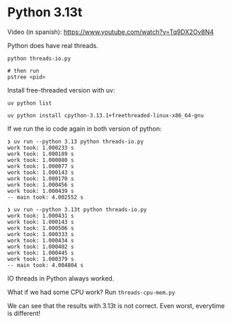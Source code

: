 # Python 3.13t

Video (in spanish): https://www.youtube.com/watch?v=Tq9DX2Ov8N4

Python does have real threads.

```
python threads-io.py

# then run
pstree <pid>
```

Install free-threaded version with uv:

```
uv python list

uv python install cpython-3.13.1+freethreaded-linux-x86_64-gnu
```

If we run the io code again in both version of python:

```
❯ uv run --python 3.13 python threads-io.py
work took: 1.000233 s
work took: 1.000189 s
work took: 1.000080 s
work took: 1.000077 s
work took: 1.000143 s
work took: 1.000170 s
work took: 1.000456 s
work took: 1.000439 s
-- main took: 4.002552 s

❯ uv run --python 3.13t python threads-io.py
work took: 1.000431 s
work took: 1.000143 s
work took: 1.000506 s
work took: 1.000333 s
work took: 1.000434 s
work took: 1.000402 s
work took: 1.000445 s
work took: 1.000379 s
-- main took: 4.004804 s
```

IO threads in Python always worked.

What if we had some CPU work? Run `threads-cpu-mem.py`

We can see that the results with 3.13t is not correct. Even worst, everytime is
different!
